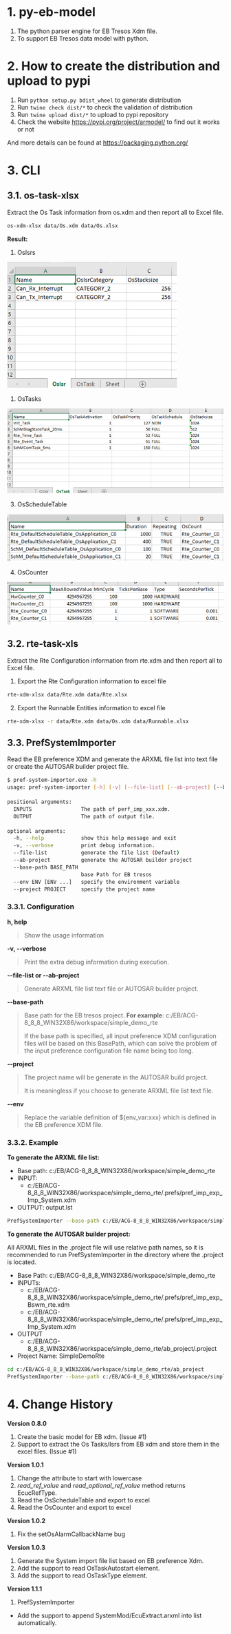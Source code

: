 # 1. py-eb-model

1. The python parser engine for EB Tresos Xdm file.
2. To support EB Tresos data model with python.

# 2. How to create the distribution and upload to pypi

1. Run `python setup.py bdist_wheel` to generate distribution
2. Run `twine check dist/*` to check the validation of distribution
3. Run `twine upload dist/*` to upload to pypi repository
4. Check the website https://pypi.org/project/armodel/ to find out it works or not

And more details can be found at https://packaging.python.org/  

# 3. CLI 

## 3.1. os-task-xlsx

Extract the Os Task information from os.xdm and then report all to Excel file.

```bash
os-xdm-xlsx data/Os.xdm data/Os.xlsx
```

**Result:**

1. OsIsrs

![](doc/os-xdm-xlsx/os_isr_in_excel.png)

1. OsTasks

![](doc/os-xdm-xlsx/os_task_in_excel.png)

3. OsScheduleTable

![](doc/os-xdm-xlsx/os_schedule_table_in_excel.png)

4. OsCounter

![](doc/os-xdm-xlsx/os_counter_in_excel.png)

## 3.2. rte-task-xls

Extract the Rte Configuration information from rte.xdm and then report all to Excel file.

1. Export the Rte Configuration information to excel file

```bash
rte-xdm-xlsx data/Rte.xdm data/Rte.xlsx
```

2. Export the Runnable Entities information to excel file

```bash
rte-xdm-xlsx -r data/Rte.xdm data/Os.xdm data/Runnable.xlsx
```

## 3.3. PrefSystemImporter

Read the EB preference XDM and generate the ARXML file list into text file or create the AUTOSAR builder project file.

```bash
$ pref-system-importer.exe -h
usage: pref-system-importer [-h] [-v] [--file-list] [--ab-project] [--base-path BASE_PATH] [--TRESOS_OUTPUT_BASE_DIR TRESOS_OUTPUT_BASE_DIR] [--project PROJECT] INPUTS [INPUTS ...] OUTPUT

positional arguments:
  INPUTS                The path of perf_imp_xxx.xdm.
  OUTPUT                The path of output file.

optional arguments:
  -h, --help            show this help message and exit
  -v, --verbose         print debug information.
  --file-list           generate the file list (Default)
  --ab-project          generate the AUTOSAR builder project
  --base-path BASE_PATH
                        base Path for EB tresos
  --env ENV [ENV ...]   specify the environment variable
  --project PROJECT     specify the project name
```
### 3.3.1. Configuration

**h, help**
> Show the usage information 

**-v, --verbose**
> Print the extra debug information during execution.

**--file-list or --ab-project**
> Generate ARXML file list text file or AUTOSAR builder project.

**--base-path**
> Base path for the EB tresos project. **For example**: c:/EB/ACG-8_8_8_WIN32X86/workspace/simple_demo_rte
>
> If the base path is specified, all input preference XDM configuration files will be based on this BasePath, which can solve the problem of the input preference configuration file name being too long.

**--project**

> The project name will be generate in the AUTOSAR build project. 
>
> It is meaningless if you choose to generate ARXML file list text file.

**--env**

> Replace the variable definition of ${env_var:xxx} which is defined in the EB preference XDM file.

### 3.3.2. Example

**To generate the ARXML file list:**

* Base path: c:/EB/ACG-8_8_8_WIN32X86/workspace/simple_demo_rte
* INPUT: 
  * c:/EB/ACG-8_8_8_WIN32X86/workspace/simple_demo_rte/.prefs/pref_imp_exp_Imp_System.xdm 
* OUTPUT: output.lst

```bash
PrefSystemImporter --base-path c:/EB/ACG-8_8_8_WIN32X86/workspace/simple_demo_rte .prefs/pref_imp_exp_Imp_System.xdm output.lst 
```

**To generate the AUTOSAR builder project:**

All ARXML files in the .project file will use relative path names, so it is recommended to run PrefSystemImporter in the directory where the .project is located.

* Base Path: c:/EB/ACG-8_8_8_WIN32X86/workspace/simple_demo_rte
* INPUTs:
  *  c:/EB/ACG-8_8_8_WIN32X86/workspace/simple_demo_rte/.prefs/pref_imp_exp_Bswm_rte.xdm 
  *  c:/EB/ACG-8_8_8_WIN32X86/workspace/simple_demo_rte/.prefs/pref_imp_exp_Imp_System.xdm
* OUTPUT
  * c:/EB/ACG-8_8_8_WIN32X86/workspace/simple_demo_rte/ab_project/.project
* Project Name: SimpleDemoRte

```bash
cd c:/EB/ACG-8_8_8_WIN32X86/workspace/simple_demo_rte/ab_project
PrefSystemImporter --base-path c:/EB/ACG-8_8_8_WIN32X86/workspace/simple_demo_rte --ab-project --project SimpleDemoRte .prefs/pref_imp_exp_Bswm_rte.xdm .prefs/pref_imp_exp_Imp_System.xdm .project 
```

# 4. Change History

**Version 0.8.0** 

1. Create the basic model for EB xdm. (Issue #1)
2. Support to extract the Os Tasks/Isrs from EB xdm and store them in the excel files. (Issue #1)

**Version 1.0.1**

1. Change the attribute to start with lowercase 
2. *read_ref_value* and *read_optional_ref_value* method returns EcucRefType.
3. Read the OsScheduleTable and export to excel
4. Read the OsCounter and export to excel

**Version 1.0.2**

1. Fix the setOsAlarmCallbackName bug

**Version 1.0.3**

1. Generate the System import file list based on EB preference Xdm.
2. Add the support to read OsTaskAutostart element.
3. Add the support to read OsTaskType element.

**Version 1.1.1**

1. PrefSystemImporter
  * Add the support to append SystemMod/EcuExtract.arxml into list automatically.


